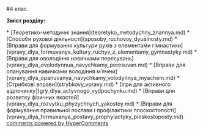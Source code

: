 <div id="hypercomments_widget" class="js-hypercomments-widget invisible"></div>

#4 клас

<p><b>Зміст розділу:</b></p>
  * [Теоретико-методичні знання](teoretyko_metodychny_znannya.md)
  * [Способи рухової діяльності](sposoby_ruchovoy_dyualnosty.md)
    * [Вправи для формування культури рухів з елементами гімнастики](vpravy_dlya_formuvanya_kultury_ruchyv_z_elementamy_gymnastyky.md)
    * [Вправи для оволодіння навичками пересувань](vpravy_dlya_ovolodynnua_navychkamy_peresuvan.md)
    * [Вправи для опанування навичками володіння м’ячем](vpravy_dlya_opanuvanya_navychkamy_volodynnya_myachem.md)
    * [Стрибкові вправи](strybkovy_vpravy.md)
    * [Ігри для активного відпочинку](gry_dlya_actyvnogo_vydpochynku.md)
    * [Вправи для розвитку фізичних якостей](vpravy_dlya_rozvytku_phyzychnych_yakostey.md)
    * [Вправи для формування правильної постави і профілактики плоскостопості](vpravy_dlya_formuvanya_postavy_prophylactyky_ploskostoposty.md)

<div class="js-hypercomments-container">
<a href="http://hypercomments.com" class="hc-link" title="comments widget">comments powered by HyperComments</a>
</div>